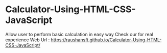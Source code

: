 # Calculator-Using-HTML-CSS-JavaScript
Allow user to perform basic calculation in easy way 
Check our for real experience
Web Url : https://raushansft.github.io/Calculator-Using-HTML-CSS-JavaScript/
